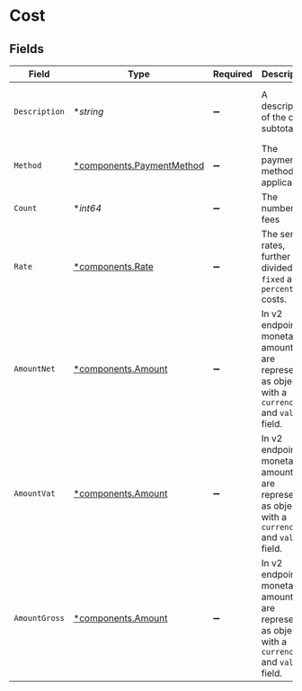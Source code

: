 # Cost


## Fields

| Field                                                                                             | Type                                                                                              | Required                                                                                          | Description                                                                                       | Example                                                                                           |
| ------------------------------------------------------------------------------------------------- | ------------------------------------------------------------------------------------------------- | ------------------------------------------------------------------------------------------------- | ------------------------------------------------------------------------------------------------- | ------------------------------------------------------------------------------------------------- |
| `Description`                                                                                     | **string*                                                                                         | :heavy_minus_sign:                                                                                | A description of the cost subtotal                                                                | Credit card - Visa debit consumer domestic                                                        |
| `Method`                                                                                          | [*components.PaymentMethod](../../models/components/paymentmethod.md)                             | :heavy_minus_sign:                                                                                | The payment method, if applicable                                                                 | creditcard                                                                                        |
| `Count`                                                                                           | **int64*                                                                                          | :heavy_minus_sign:                                                                                | The number of fees                                                                                | 10                                                                                                |
| `Rate`                                                                                            | [*components.Rate](../../models/components/rate.md)                                               | :heavy_minus_sign:                                                                                | The service rates, further divided into `fixed` and `percentage` costs.                           |                                                                                                   |
| `AmountNet`                                                                                       | [*components.Amount](../../models/components/amount.md)                                           | :heavy_minus_sign:                                                                                | In v2 endpoints, monetary amounts are represented as objects with a `currency` and `value` field. |                                                                                                   |
| `AmountVat`                                                                                       | [*components.Amount](../../models/components/amount.md)                                           | :heavy_minus_sign:                                                                                | In v2 endpoints, monetary amounts are represented as objects with a `currency` and `value` field. |                                                                                                   |
| `AmountGross`                                                                                     | [*components.Amount](../../models/components/amount.md)                                           | :heavy_minus_sign:                                                                                | In v2 endpoints, monetary amounts are represented as objects with a `currency` and `value` field. |                                                                                                   |